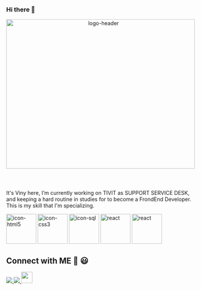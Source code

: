 ### Hi there 👋

<header display="flex-inline">
  <img src="https://i.ibb.co/1dSK4zz/profile-git.png" width="100%" height="400" alt="logo-header">
</header>

<p width="400">It's Viny here, I’m currently working on TIVIT as SUPPORT SERVICE DESK, and keeping a hard routine in studies for to become a FrondEnd Developer.
This is my skill that I'm specializing.</p>


<picture display="flex-inline">
    <img src="https://i.ibb.co/fk0xGfg/html5.png" alt="icon-html5" width="80" height="80" marginwidth="5">
    <img src="https://i.ibb.co/TcfYZTt/css3.png" alt="icon-css3" width="80" height="80" marginwidth="5">
    <img src="https://i.ibb.co/31P7bP9/database-sql1.png" alt="icon-sql" width="80" height="80" marginwidth="5">
    <img src="https://i.ibb.co/nfqvYkW/react.png" alt="react" width="80" height="80" marginwidth="5">
    <img src="https://i.ibb.co/dLZg9SP/node.png" alt="react" width="80" height="80" marginwidth="5">
</picture>


## Connect with ME 👋 😃
<p align="left" backgroundcolor="#4d0099" width="100%">
<a href="https://www.linkedin.com/in/vinicius-batista-815983137/">
  <img src="https://hand-landing-page-curved.netlify.app/images/facebook.svg" marginLeft="20" marginRight="20">
</a>
<a href="https://www.instagram.com/viny_batista_10/">
  <img src="https://hand-landing-page-curved.netlify.app/images/instagram.svg" marginLeft="20" marginRight="20">
</a>
<a href="https://www.frontendmentor.io/profile/vbanety">
  <img src="https://pbs.twimg.com/profile_images/1047378912819531776/jg7V1u54_400x400.jpg" width="30" height="30" marginLeft="20" marginRight="20">
</a>

</p>
<!--



**Vbanety/Vbanety** is a ✨ _special_ ✨ repository because its `README.md` (this file) appears on your GitHub profile.

Here are some ideas to get you started:

- 🔭 I’m currently working on ...
- 🌱 I’m currently learning ...
- 👯 I’m looking to collaborate on ...
- 🤔 I’m looking for help with ...
- 💬 Ask me about ...
- 📫 How to reach me: ...
- 😄 Pronouns: ...
- ⚡ Fun fact: ...
-->
